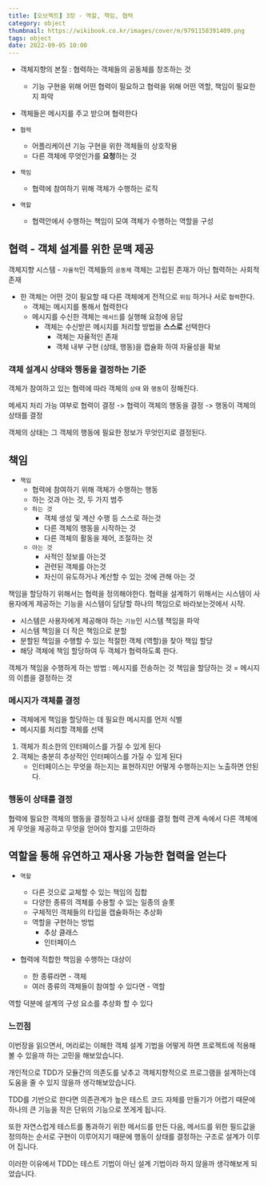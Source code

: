 ```yaml
---
title: [오브젝트] 3장 - 역할, 책임, 협력
category: object
thumbnail: https://wikibook.co.kr/images/cover/m/9791158391409.png
tags: object
date: 2022-09-05 10:00
---
```


- 객체지향의 본질 : 협력하는 객체들의 공동체를 창조하는 것
    - 기능 구현을 위해 어떤 협력이 필요하고 협력을 위해 어떤 역할, 책임이 필요한지 파악

- 객체들은 메시지를 주고 받으며 협력한다

- `협력`
    - 어플리케이션 기능 구현을 위한 객체들의 상호작용
    - 다른 객체에 무엇인가를 **요청**하는 것
- `책임`
    - 협력에 참여하기 위해 객체가 수행하는 로직
- `역할`
    - 협력안에서 수행하는 책임이 모여 객체가 수행하는 역할을 구성

## 협력 - 객체 설계를 위한 문맥 제공

객체지향 시스템 - `자율적`인 객체들의 `공동체`
객체는 고립된 존재가 아닌 협력하는 사회적 존재

- 한 객체는 어떤 것이 필요할 때 다른 객체에게 전적으로 `위임` 하거나 서로 `협력`한다.
    - 객체는 메시지를 통해서 협력한다
    - 메시지를 수신한 객체는 `메서드`를 실행해 요청에 응답
        - 객체는 수신받은 메시지를 처리할 방법을 **스스로** 선택한다
            - 객체는 자율적인 존재
            - 객체 내부 구현 (상태, 행동)을 캡슐화 하여 자율성을 확보

### 객체 설계시 상태와 행동을 결정하는 기준

객체가 참여하고 있는 협력에 따라 객체의 `상태` 와 `행동`이 정해진다.

메세지 처리 가능 여부로 협력이 결정 -> 협력이 객체의 행동을 결정 -> 행동이 객체의 상태를 결정

객체의 상태는 그 객체의 행동에 필요한 정보가 무엇인지로 결정된다.

## 책임

- `책임`
    - 협력에 참여하기 위해 객체가 수행하는 행동
    - 하는 것과 아는 것, 두 가지 범주
    - `하는 것`
        - 객체 생성 및 계산 수행 등 스스로 하는것
        - 다른 객체의 행동을 시작하는 것
        - 다른 객체의 활동을 제어, 조절하는 것
    - `아는 것`
        - 사적인 정보를 아는것
        - 관련된 객체를 아는것
        - 자신이 유도하거나 계산할 수 있는 것에 관해 아는 것

책임을 할당하기 위해서는 협력을 정의해야한다.
협력을 설계하기 위해서는 시스템이 사용자에게 제공하는 기능을 시스템이 담당할 하나의 책임으로 바라보는것에서 시작.

- 시스템은 사용자에게 제공해야 하는 `기능`인 시스템 책임을 파악
- 시스템 책임을 더 작은 책임으로 분할
- 분할된 책임을 수행할 수 있는 적절한 객체 (역할)을 찾아 책임 할당
- 해당 객체에 책임 할당하여 두 객체가 협력하도록 한다.

객체가 책임을 수행하게 하는 방법 : 메시지를 전송하는 것
책임을 할당하는 것 = 메시지의 이름을 결정하는 것

### 메시지가 객체를 결정

- 객체에게 책임을 할당하는 데 필요한 메시지를 먼저 식별
- 메시지를 처리할 객체를 선택

1. 객체가 최소한의 인터페이스를 가질 수 있게 된다
2. 객체는 충분히 추상적인 인터페이스를 가질 수 있게 된다
    - 인터페이스는 무엇을 하는지는 표현하지만 어떻게 수행하는지는 노출하면 안된다.

### 행동이 상태를 결정

협력에 필요한 객체의 행동을 결정하고 나서 상태를 결정
협력 관계 속에서 다른 객체에게 무엇을 제공하고 무엇을 얻어야 할지를 고민하라

## 역할을 통해 유연하고 재사용 가능한 협력을 얻는다

- `역할`
    - 다른 것으로 교체할 수 있는 책임의 집합
    - 다양한 종류의 객체를 수용할 수 있는 일종의 슬롯
    - 구체적인 객체들의 타입을 캡슐화하는 추상화
    - 역할을 구현하는 방법
        - 추상 클래스
        - 인터페이스

- 협력에 적합한 책임을 수행하는 대상이
    - 한 종류라면 - 객체
    - 여러 종류의 객체들이 참여할 수 있다면 - 역할

역할 덕분에 설계의 구성 요소를 추상화 할 수 있다

### 느낀점

이번장을 읽으면서, 머리로는 이해한 객체 설계 기법을 어떻게 하면 프로젝트에 적용해 볼 수 있을까 하는 고민을 해보았습니다.

개인적으로 TDD가 모듈간의 의존도를 낮추고 객체지향적으로 프로그램을 설계하는데 도움을 줄 수 있지 않을까 생각해보았습니다.

TDD를 기반으로 한다면 의존관계가 높은 테스트 코드 자체를 만들기가 어렵기 때문에 하나의 큰 기능을 작은 단위의 기능으로 쪼게게 됩니다.

또한 자연스럽게 테스트를 통과하기 위한 메서드를 만든 다음, 메서드를 위한 필드값을 정의하는 순서로 구현이 이루어지기 때문에 행동이 상태를 결정하는 구조로 설계가 이루어 집니다.

이러한 이유에서 TDD는 테스트 기법이 아닌 설계 기법이라 하지 않을까 생각해보게 되었습니다.
